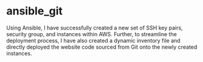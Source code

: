 # ansible_git

Using Ansible, I have successfully created a new set of SSH key pairs, security group, and instances within AWS. Further, to streamline the deployment process, I have also created a dynamic inventory file and directly deployed the website code sourced from Git onto the newly created instances.
